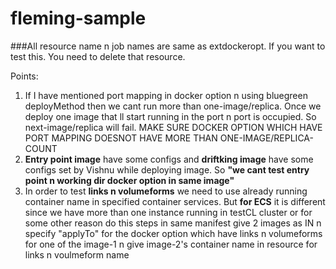# fleming-sample

###All resource name n job names are same as extdockeropt. If you want to test this. You need to delete that resource.

Points:

1. If I have mentioned port mapping in docker option n using bluegreen deployMethod then we cant run more than one-image/replica. Once we deploy one image that ll start running in the port n port is occupied. So next-image/replica will fail. MAKE SURE DOCKER OPTION WHICH HAVE PORT MAPPING DOESNOT HAVE MORE THAN ONE-IMAGE/REPLICA-COUNT
2. **Entry point image** have some configs and **driftking image** have some configs set by Vishnu while deploying image. So **"we cant test entry point n working dir docker option in same image"**
3. In order to test **links n volumeforms** we need to use already running container name in specified container services. But **for ECS** it is different since we have more than one instance running in testCL cluster or for some other reason do this steps in same manifest give 2 images as IN n specify "applyTo" for the docker option which have links n volumeforms for one of the image-1 n give image-2's container name in resource for links n voulmeform name  
